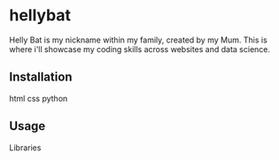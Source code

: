# hellybat

Helly Bat is my nickname within my family, created by my Mum.
This is where i'll showcase my coding skills across websites and data science.

## Installation
html
css
python

## Usage
Libraries
